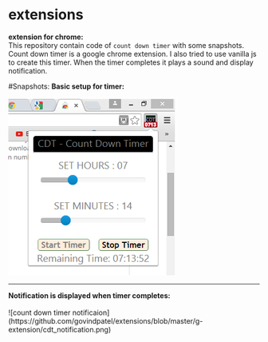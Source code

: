 # extensions
<b>extension for chrome:</b>
<br/>
This repository contain code of `count down timer` with some snapshots. Count down timer is a google chrome extension.
I also tried to use vanilla js to create this timer.
When the timer completes it plays a sound and display notification.

#Snapshots:
<b>Basic setup for timer:</b>
<br/><br/>
![count down timer setup](https://github.com/govindpatel/extensions/blob/master/g-extension/cdt_timer.PNG)
<hr/>
<b>Notification is displayed when timer completes:</b>
<br/><br/>
![count down timer notificaion](https://github.com/govindpatel/extensions/blob/master/g-extension/cdt_notification.png)
